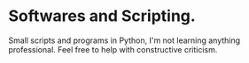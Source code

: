 # Softwares and Scripting.


Small scripts and programs in Python, I'm not learning anything professional. Feel free to help with constructive criticism.
